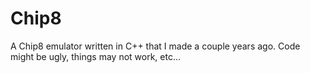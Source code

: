 # Chip8
A Chip8 emulator written in C++ that I made a couple years ago. Code might be ugly, things may not work, etc...
